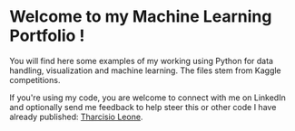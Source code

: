 # Welcome to my Machine Learning Portfolio !
You will find here some examples of my working using Python for data handling, visualization and machine learning. The files stem from Kaggle competitions.

If you're using my code, you are welcome to connect with me on LinkedIn and optionally send me feedback to help steer this or other code I have already published: [Tharcisio Leone](https://www.linkedin.com/in/tharcisio-leone/).
